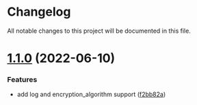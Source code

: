 # Changelog

All notable changes to this project will be documented in this file.

# [1.1.0](https://github.com/terraform-xnxk-modules/terraform-tencentcloud-cos/compare/v1.0.0...v1.1.0) (2022-06-10)


### Features

* add log and encryption_algorithm support ([f2bb82a](https://github.com/terraform-xnxk-modules/terraform-tencentcloud-cos/commit/f2bb82a79f7f99f1af00fd599f61ad24a4aee7fa))
